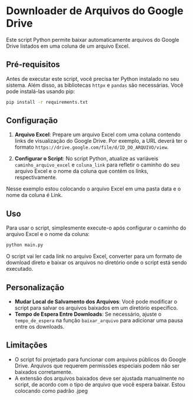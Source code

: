 # Downloader de Arquivos do Google Drive

Este script Python permite baixar automaticamente arquivos do Google Drive listados em uma coluna de um arquivo Excel.

## Pré-requisitos

Antes de executar este script, você precisa ter Python instalado no seu sistema. Além disso, as bibliotecas `httpx` e `pandas` são necessárias. Você pode instalá-las usando pip:

```bash
pip install -r requirements.txt
```

## Configuração

1. **Arquivo Excel**: Prepare um arquivo Excel com uma coluna contendo links de visualização do Google Drive. Por exemplo, a URL deverá ter o formato `https://drive.google.com/file/d/ID_DO_ARQUIVO/view`.
    
2. **Configurar o Script**: No script Python, atualize as variáveis `caminho_arquivo_excel` e `coluna_link` para refletir o caminho do seu arquivo Excel e o nome da coluna que contém os links, respectivamente.

Nesse exemplo estou colocando o arquivo Excel em uma pasta data e o nome da coluna é Link. 

## Uso

Para usar o script, simplesmente execute-o após configurar o caminho do arquivo Excel e o nome da coluna:

```bash
python main.py
```

O script vai ler cada link no arquivo Excel, converter para um formato de download direto e baixar os arquivos no diretório onde o script está sendo executado.

## Personalização

* **Mudar Local de Salvamento dos Arquivos**: Você pode modificar o script para salvar os arquivos baixados em um diretório específico.
* **Tempo de Espera Entre Downloads**: Se necessário, ajuste o `tempo_de_espera` na função `baixar_arquivo` para adicionar uma pausa entre os downloads.

## Limitações

* O script foi projetado para funcionar com arquivos públicos do Google Drive. Arquivos que requerem permissões especiais podem não ser baixados corretamente.
* A extensão dos arquivos baixados deve ser ajustada manualmente no script, de acordo com o tipo de arquivo que você espera baixar. Estou colocando como padrão .jpeg